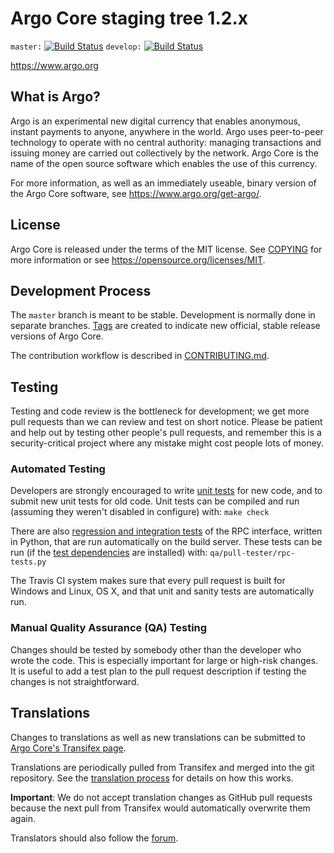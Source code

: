 Argo Core staging tree 1.2.x
============================

`master:` [![Build Status](https://travis-ci.org/argopay/argo.svg?branch=master)](https://travis-ci.org/argopay/argo) `develop:` [![Build Status](https://travis-ci.org/argopay/argo.svg?branch=develop)](https://travis-ci.org/argopay/argo/branches)

https://www.argo.org


What is Argo?
----------------

Argo is an experimental new digital currency that enables anonymous, instant
payments to anyone, anywhere in the world. Argo uses peer-to-peer technology
to operate with no central authority: managing transactions and issuing money
are carried out collectively by the network. Argo Core is the name of the open
source software which enables the use of this currency.

For more information, as well as an immediately useable, binary version of
the Argo Core software, see https://www.argo.org/get-argo/.


License
-------

Argo Core is released under the terms of the MIT license. See [COPYING](COPYING) for more
information or see https://opensource.org/licenses/MIT.

Development Process
-------------------

The `master` branch is meant to be stable. Development is normally done in separate branches.
[Tags](https://github.com/argopay/argo/tags) are created to indicate new official,
stable release versions of Argo Core.

The contribution workflow is described in [CONTRIBUTING.md](CONTRIBUTING.md).

Testing
-------

Testing and code review is the bottleneck for development; we get more pull
requests than we can review and test on short notice. Please be patient and help out by testing
other people's pull requests, and remember this is a security-critical project where any mistake might cost people
lots of money.

### Automated Testing

Developers are strongly encouraged to write [unit tests](/doc/unit-tests.md) for new code, and to
submit new unit tests for old code. Unit tests can be compiled and run
(assuming they weren't disabled in configure) with: `make check`

There are also [regression and integration tests](/qa) of the RPC interface, written
in Python, that are run automatically on the build server.
These tests can be run (if the [test dependencies](/qa) are installed) with: `qa/pull-tester/rpc-tests.py`

The Travis CI system makes sure that every pull request is built for Windows
and Linux, OS X, and that unit and sanity tests are automatically run.

### Manual Quality Assurance (QA) Testing

Changes should be tested by somebody other than the developer who wrote the
code. This is especially important for large or high-risk changes. It is useful
to add a test plan to the pull request description if testing the changes is
not straightforward.

Translations
------------

Changes to translations as well as new translations can be submitted to
[Argo Core's Transifex page](https://www.transifex.com/projects/p/argo/).

Translations are periodically pulled from Transifex and merged into the git repository. See the
[translation process](doc/translation_process.md) for details on how this works.

**Important**: We do not accept translation changes as GitHub pull requests because the next
pull from Transifex would automatically overwrite them again.

Translators should also follow the [forum](https://www.argo.org/forum/topic/argo-worldwide-collaboration.88/).
